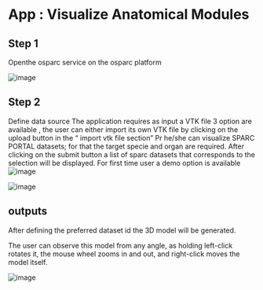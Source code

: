 # App : Visualize Anatomical Modules

## Step 1
Openthe osparc service on the osparc platform 

![image](https://github.com/user-attachments/assets/b18de798-df95-4e8d-b291-88fb1af99174)


## Step 2 

Define data source 
The application requires as input a VTK file
3 option are available , the user can either import its own VTK file by clicking on the upload button in the “ import vtk file section”
Pr he/she can visualize SPARC PORTAL datasets; for that the target specie and organ are required. After clicking on the submit button  a list of sparc datasets that corresponds to the selection will be displayed.
For first time user a demo option is available
![image](https://github.com/user-attachments/assets/bd341524-6c25-4d90-a075-932a16cef711)


![image](https://github.com/user-attachments/assets/8c31ab72-64f0-4977-beca-40ed40b4ef67)


## outputs
After defining the preferred dataset id the 3D model will be generated.

The user can observe this model from any angle, as holding left-click rotates it, the mouse wheel zooms in and out, and right-click moves the model itself.


![image](https://github.com/user-attachments/assets/f0dbde37-5482-46eb-8214-ae2c5713493e)

